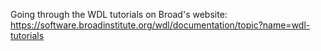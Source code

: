 Going through the WDL tutorials on Broad's website:
https://software.broadinstitute.org/wdl/documentation/topic?name=wdl-tutorials
